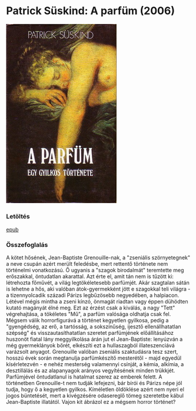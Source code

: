 # <a name="id_408">Patrick Süskind: A parfüm (2006)</a>
<img src="https://github.com/BercziSandor/calibre_lib/raw/main/Patrick%20Suskind/A%20parfum%20%28408%29/cover.jpg" alt="cover" width="300"/>

### Letöltés
[epub](https://github.com/BercziSandor/calibre_lib/raw/main/Patrick%20Suskind/A%20parfum%20%28408%29/A%20parfum%20-%20Patrick%20Suskind.epub)

### Összefoglalás
<div>
<p>A kötet hősének, Jean-Baptiste Grenouille-nak, a "zseniális szörnyetegnek" a neve csupán azért merült feledésbe, mert rettentő története nem történelmi vonatkozású. Ő ugyanis a "szagok birodalmát" teremtette meg erőszakkal, öntudatlan akarattal. Azt érte el, amit tán nem is tűzött ki: létrehozta főművét, a világ legtökéletesebb parfümjét. Akár szagtalan sátán is lehetne a hős, aki valóban átok-gyermekként jött e szagokkal teli világra - a tizennyolcadik századi Párizs legbűzösebb negyedében, a halpiacon. Létével mégis mintha a zseni kínzó, önmagát riadtan vagy éppen dühödten kutató magányát élné meg. Ezt az érzést csak a kiválás, a nagy "Tett" végrehajtása, a tökéletes "Mű", a parfüm valósága oldhatja csak fel. Mégsem válik horrorfigurává a történet kegyetlen gyilkosa, pedig a "gyengédség, az erő, a tartósság, a sokszínűség, ijesztő ellenállhatatlan szépség" és visszautasíthatatlan szeretet parfümjének előállításához huszonöt fiatal lány meggyilkolása árán jut el Jean-Baptiste: lenyúzván a még gyermeklányok bőrét, elkészíti ezt a hullaszagból illateszenciává varázsolt anyagot. Grenouille valóban zseniális szaktudásra tesz szert, hosszú évek során megtanulja parfümkészítő mesterétől - majd egyedül kísérletezvén - e nehéz mesterség valamennyi csínját, a kémia, alkímia, a desztillálás és az alapanyagok arányos vegyítésének minden trükkjét. Parfümjével öntudatlanul is hatalmat szerez az emberek felett. A történetben Grenouille-t nem tudják lefejezni, bár bírói és Párizs népe jól tudja, hogy ő a kegyetlen gyilkos. Kíméletlen öldöklése azért nem nyeri el jogos büntetését, mert a kivégzésére odasereglő tömeg szeretetbe kábul Jean-Baptiste illatától. Vajon kit ábrázol ez a mégsem horror történet?</p></div>

